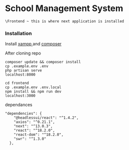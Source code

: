 
# School Management System

```
\Frontend ~ this is where next application is installed
```

### Installation
Install <a href="https://www.apachefriends.org/download.html"> xampp </a> and <a href="https://getcomposer.org/">composer</a> 

After cloning repo

```
composer update && composer install
cp .example.env .env
php artisan serve
localhost:8000
```
```
cd frontend
cp .example.env .env.local
npm install && npm run dev
localhost:3000
```
dependances

```
"dependencies": {
    "@headlessui/react": "^1.4.2",
    "axios": "^0.21.1",
    "next": "^13.0.3",
    "react": "^18.2.0",
    "react-dom": "^18.2.0",
    "swr": "^1.3.0"
  },
```
